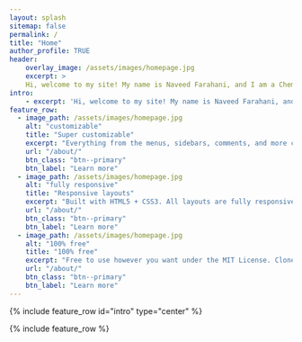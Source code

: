 ```yaml
---
layout: splash
sitemap: false
permalink: /
title: "Home"
author_profile: TRUE
header: 
    overlay_image: /assets/images/homepage.jpg
    excerpt: >
    Hi, welcome to my site! My name is Naveed Farahani, and I am a Chemical           Engineering student in my 4th year at the University of Toronto. I am currently looking     for opportunities to begin my professional career upon graduation, you can read my resume   [here](https://naveedfarahani.github.io/resume) or can email me.
intro: 
    - excerpt: 'Hi, welcome to my site! My name is Naveed Farahani, and I am a Chemical           Engineering student in my 4th year at the University of Toronto. I am currently looking     for opportunities to begin my professional career upon graduation, you can read my resume   [here](https://naveedfarahani.github.io/resume) or can email me.'
feature_row:
  - image_path: /assets/images/homepage.jpg
    alt: "customizable"
    title: "Super customizable"
    excerpt: "Everything from the menus, sidebars, comments, and more can be configured or set with YAML Front Matter."
    url: "/about/"
    btn_class: "btn--primary"
    btn_label: "Learn more"
  - image_path: /assets/images/homepage.jpg
    alt: "fully responsive"
    title: "Responsive layouts"
    excerpt: "Built with HTML5 + CSS3. All layouts are fully responsive with helpers to augment your content."
    url: "/about/"
    btn_class: "btn--primary"
    btn_label: "Learn more"
  - image_path: /assets/images/homepage.jpg
    alt: "100% free"
    title: "100% free"
    excerpt: "Free to use however you want under the MIT License. Clone it, fork it, customize it... whatever!"
    url: "/about/"
    btn_class: "btn--primary"
    btn_label: "Learn more"     
---
```


{% include feature_row id="intro" type="center" %}

{% include feature_row %}
